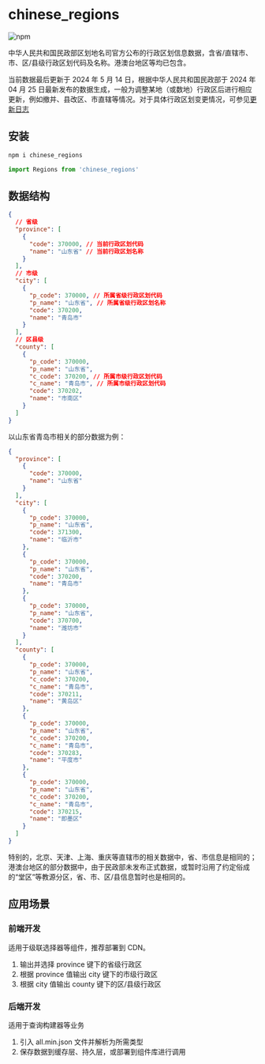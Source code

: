 # chinese_regions

![npm](https://img.shields.io/npm/v/chinese_regions)

中华人民共和国民政部区划地名司官方公布的行政区划信息数据，含省/直辖市、市、区/县级行政区划代码及名称。港澳台地区等均已包含。

当前数据最后更新于 2024 年 5 月 14 日，根据中华人民共和国民政部于 2024 年 04 月 25 日最新发布的数据生成，一般为调整某地（或数地）行政区后进行相应更新，例如撤并、县改区、市直辖等情况。对于具体行政区划变更情况，可参见[更新日志](./CHANGE_LOG.md)

## 安装

```JavaScript
npm i chinese_regions

import Regions from 'chinese_regions'
```

## 数据结构

```json
{
  // 省级
  "province": [
    {
      "code": 370000, // 当前行政区划代码
      "name": "山东省" // 当前行政区划名称
    }
  ],
  // 市级
  "city": [
    {
      "p_code": 370000, // 所属省级行政区划代码
      "p_name": "山东省", // 所属省级行政区划名称
      "code": 370200,
      "name": "青岛市"
    }
  ],
  // 区县级
  "county": [
    {
      "p_code": 370000,
      "p_name": "山东省",
      "c_code": 370200, // 所属市级行政区划代码
      "c_name": "青岛市", // 所属市级行政区划代码
      "code": 370202,
      "name": "市南区"
    }
  ]
}
```

以山东省青岛市相关的部分数据为例：

```json
{
  "province": [
    {
      "code": 370000,
      "name": "山东省"
    }
  ],
  "city": [
    {
      "p_code": 370000,
      "p_name": "山东省",
      "code": 371300,
      "name": "临沂市"
    },
    {
      "p_code": 370000,
      "p_name": "山东省",
      "code": 370200,
      "name": "青岛市"
    },
    {
      "p_code": 370000,
      "p_name": "山东省",
      "code": 370700,
      "name": "潍坊市"
    }
  ],
  "county": [
    {
      "p_code": 370000,
      "p_name": "山东省",
      "c_code": 370200,
      "c_name": "青岛市",
      "code": 370211,
      "name": "黄岛区"
    },
    {
      "p_code": 370000,
      "p_name": "山东省",
      "c_code": 370200,
      "c_name": "青岛市",
      "code": 370283,
      "name": "平度市"
    },
    {
      "p_code": 370000,
      "p_name": "山东省",
      "c_code": 370200,
      "c_name": "青岛市",
      "code": 370215,
      "name": "即墨区"
    }
  ]
}
```

特别的，北京、天津、上海、重庆等直辖市的相关数据中，省、市信息是相同的；港澳台地区的部分数据中，由于民政部未发布正式数据，或暂时沿用了约定俗成的“堂区”等教源分区，省、市、区/县信息暂时也是相同的。

## 应用场景

### 前端开发

适用于级联选择器等组件，推荐部署到 CDN。

1. 输出并选择 province 键下的省级行政区
2. 根据 province 值输出 city 键下的市级行政区
3. 根据 city 值输出 county 键下的区/县级行政区

### 后端开发

适用于查询构建器等业务

1. 引入 all.min.json 文件并解析为所需类型
2. 保存数据到缓存层、持久层，或部署到组件库进行调用
